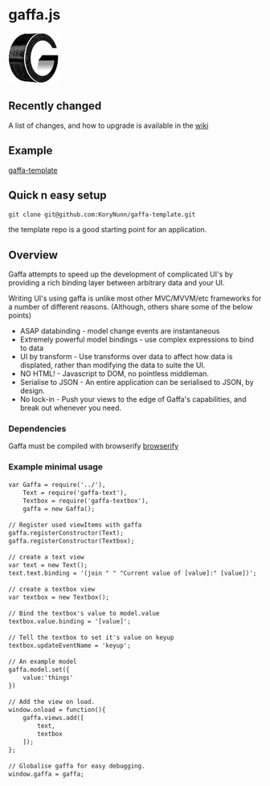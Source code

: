 # gaffa.js

![logo](logosmall.png)

## Recently changed

A list of changes, and how to upgrade is available in the [wiki](https://github.com/gaffa-tape/gaffa-js/wiki/_pages)

## Example

[gaffa-template](http://korynunn.github.io/gaffa-template/public/)

## Quick n easy setup

    git clone git@github.com:KoryNunn/gaffa-template.git

the template repo is a good starting point for an application.

## Overview
Gaffa attempts to speed up the development of complicated UI's by providing a rich binding layer between arbitrary data and your UI.

Writing UI's using gaffa is unlike most other MVC/MVVM/etc frameworks for a number of different reasons. (Although, others share some of the below points)

* ASAP databinding - model change events are instantaneous
* Extremely powerful model bindings - use complex expressions to bind to data
* UI by transform  - Use transforms over data to affect how data is displated, rather than modifying the data to suite the UI.
* NO HTML! - Javascript to DOM, no pointless middleman.
* Serialise to JSON - An entire application can be serialised to JSON, by design.
* No lock-in - Push your views to the edge of Gaffa's capabilities, and break out whenever you need.

### Dependencies

Gaffa must be compiled with browserify [browserify](https://github.com/substack/node-browserify)

### Example minimal usage

	var Gaffa = require('../'),
	    Text = require('gaffa-text'),
	    Textbox = require('gaffa-textbox'),
	    gaffa = new Gaffa();

	// Register used viewItems with gaffa
	gaffa.registerConstructor(Text);
	gaffa.registerConstructor(Textbox);

	// create a text view
	var text = new Text();
	text.text.binding = '(join " " "Current value of [value]:" [value])';

	// create a textbox view
	var textbox = new Textbox();

	// Bind the textbox's value to model.value
	textbox.value.binding = '[value]';

	// Tell the textbox to set it's value on keyup
	textbox.updateEventName = 'keyup';

	// An example model
	gaffa.model.set({
	    value:'things'
	})

	// Add the view on load.
	window.onload = function(){
	    gaffa.views.add([
	        text,
	        textbox
	    ]);
	};

	// Globalise gaffa for easy debugging.
	window.gaffa = gaffa;